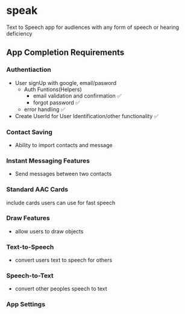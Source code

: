 # speak
Text to Speech app for audiences with any form of speech or hearing deficiency

## App Completion Requirements

### Authentiaction
- User signUp with google, email/pasword
    - Auth Funtions(Helpers)
        - email validation and confirmation ✅
        - forgot password ✅
    - error handling ✅
- Create UserId for User Identification/other functionality ✅

### Contact Saving
- Ability to import contacts and message

### Instant Messaging Features
- Send messages between two contacts

### Standard AAC Cards
include cards users can use for fast speech

### Draw Features
- allow users to draw objects

### Text-to-Speech
- convert users text to speech for others

### Speech-to-Text
- convert other peoples speech to text

### App Settings

